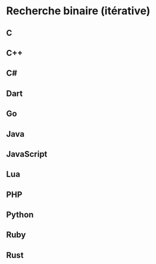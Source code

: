 # Recherche binaire (itérative)

## C

## C++

## C#

## Dart

## Go

## Java

## JavaScript

## Lua

## PHP

## Python

## Ruby

## Rust
